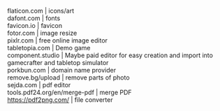 flaticon.com         | icons/art <br />
dafont.com           | fonts <br />
favicon.io           | favicon <br />
fotor.com            | image resize <br />
pixlr.com            | free online image editor <br />
tabletopia.com       | Demo game <br />
component.studio     | Maybe paid editor for easy creation and import into gamecrafter and tabletop simulator <br />
porkbun.com          | domain name provider <br />
remove.bg/upload     | remove parts of photo <br />
sejda.com            | pdf editor <br />
tools.pdf24.org/en/merge-pdf | merge PDF <br />
https://pdf2png.com/ | file converter  <br />
